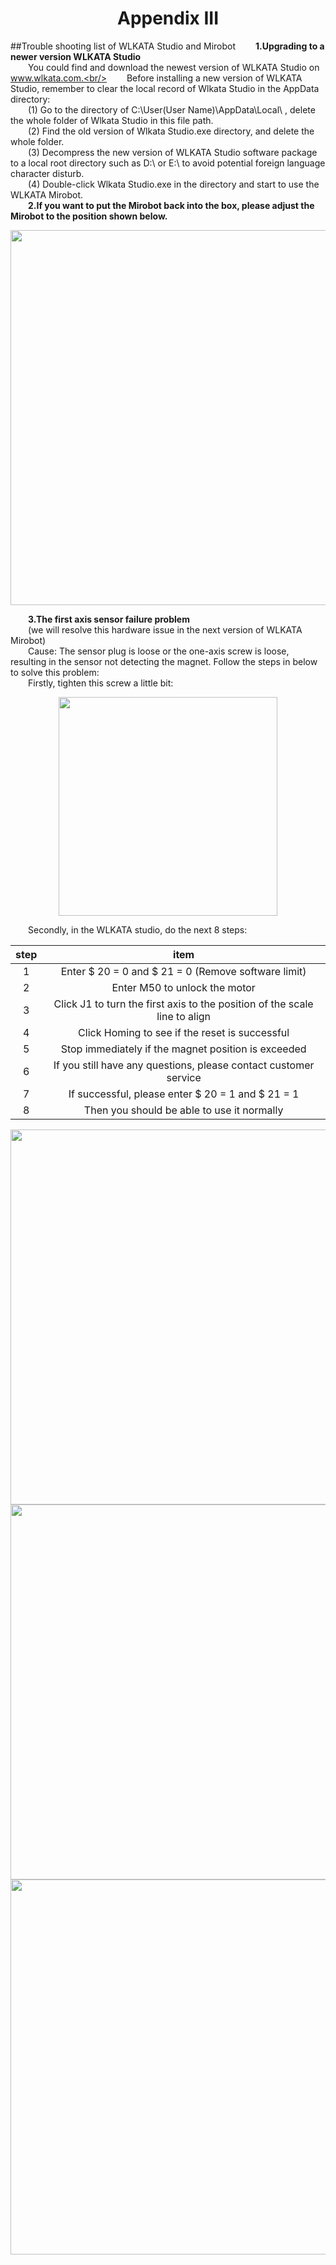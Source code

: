 # <center>Appendix III</center>
##Trouble shooting list of WLKATA Studio and Mirobot
&ensp;&ensp;&ensp;&ensp;**1.Upgrading to a newer version WLKATA Studio**<br/>
&ensp;&ensp;&ensp;&ensp;You could find and download the newest version of WLKATA Studio on www.wlkata.com.<br/>
&ensp;&ensp;&ensp;&ensp;Before installing a new version of WLKATA Studio, remember to clear the local record of Wlkata Studio in the AppData directory:<br/>
&ensp;&ensp;&ensp;&ensp;(1)	Go to the directory of C:\User\(User Name)\AppData\Local\ , delete the whole folder of Wlkata Studio in this file path.<br/>
&ensp;&ensp;&ensp;&ensp;(2)	Find the old version of Wlkata Studio.exe directory, and delete the whole folder.<br/>
&ensp;&ensp;&ensp;&ensp;(3)	Decompress the new version of WLKATA Studio software package to a local root directory such as D:\ or E:\ to avoid potential foreign language character disturb. <br/>
&ensp;&ensp;&ensp;&ensp;(4)	Double-click Wlkata Studio.exe in the directory and start to use the WLKATA Mirobot.<br/>
&ensp;&ensp;&ensp;&ensp;**2.If you want to put the Mirobot back into the box, please adjust the Mirobot to the position shown below.**

<center><img src="http://lin88zhang.gitee.io/image_en/16/16-1.png" width="600"  > </center>

&ensp;&ensp;&ensp;&ensp;**3.The first axis sensor failure problem**<br/>
&ensp;&ensp;&ensp;&ensp;(we will resolve this hardware issue in the next version of WLKATA Mirobot)<br/>
&ensp;&ensp;&ensp;&ensp;Cause: The sensor plug is loose or the one-axis screw is loose, resulting in the sensor not detecting the magnet. Follow the steps in below to solve this problem:<br/>
&ensp;&ensp;&ensp;&ensp;Firstly, tighten this screw a little bit:<br/>

<center><img src="http://lin88zhang.gitee.io/image_en/16/16-2.png" width="350"  > </center>

&ensp;&ensp;&ensp;&ensp;Secondly, in the WLKATA studio, do the next 8 steps:

| step | item |
| :------: | :------: |
| 1 | Enter $ 20 = 0 and $ 21 = 0 (Remove software limit) |
| 2 | Enter M50 to unlock the motor |
| 3 | Click J1 to turn the first axis to the position of the scale line to align |
| 4 | Click Homing to see if the reset is successful |
| 5 | Stop immediately if the magnet position is exceeded |
| 6 | If you still have any questions, please contact customer service |
| 7 | If successful, please enter $ 20 = 1 and $ 21 = 1 |
| 8 | Then you should be able to use it normally |
<center><img src="http://lin88zhang.gitee.io/image_en/16/16-3.png" width="600"  > </center>
<center><img src="http://lin88zhang.gitee.io/image_en/16/16-4.png" width="600"  > </center>
<center><img src="http://lin88zhang.gitee.io/image_en/16/16-5.png" width="600"  > </center>